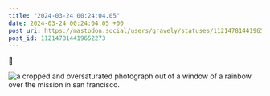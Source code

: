 ```yaml
---
title: "2024-03-24 00:24:04.05"
date: 2024-03-24 00:24:04.05 +00
post_uri: https://mastodon.social/users/gravely/statuses/112147814419652273
post_id: 112147814419652273
---
```

🌈


![a cropped and oversaturated photograph out of a window of a rainbow over the mission in san francisco.](/images/112147814156451526.jpeg)

